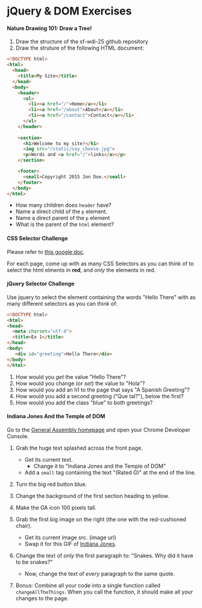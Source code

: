 # jQuery & DOM Exercises

#### Nature Drawing 101: Draw a Tree!
1. Draw the structure of the sf-wdi-25 github repository
2. Draw the struture of the following HTML document:

``` html
<!DOCTYPE html>
<html>
  <head>
    <title>My Site</title>
  </head>
  <body>
    <header>
      <ul>
        <li><a href="/">Home</a></li>
        <li><a href="/about">About</a></li>
        <li><a href="/contact">Contact</a></li>
      </ul>
    </header>
    
    <section>  
      <h1>Welcome to my site!</h1>
      <img src="/static/say_cheese.jpg">
      <p>Words and <a href="/">links</a></p>
    </section>

    <footer>
      <small>Copyright 2015 Jon Doe.</small>
    </footer>
  </body>
</html>
```

* How many children does `header` have?
* Name a direct child of the `p` element.
* Name a direct parent of the `p` element
* What is the parent of the `html` element?

#### CSS Selector Challenge
Please refer to [this google doc](https://docs.google.com/document/d/1sKbuZaSio1o65iRdkNpB03pwJfJj98GPHUJQsoKJmE4/edit?usp=sharing).

For each page, come up with as many CSS Selectors as you can think of to select the html elments in **red**, and *only* the elements in red.

#### jQuery Selector Challenge

Use jquery to select the element containing the words "Hello There" with as many different selectors as you can think of:

``` html
<!DOCTYPE html>
<html>
<head>
  <meta charset="utf-8">
  <title>Ex 1</title>
</head>
<body>
   <div id="greeting">Hello There</div>
</body>
</html>
```

1. How would you *get* the value "Hello There"?
2. How would you change (or *set*) the value to "Hola"?
3. How would you add an h1 to the page that says "A Spanish Greeting"?
4. How would you add a second greeting ("Que tal?"), below the first?
5. How would you add the class "blue" to both greetings?

#### Indiana Jones And the Temple of DOM

Go to the [General Assembly homepage](https://generalassemb.ly/) and open your Chrome Developer Console.

1. Grab the huge text splashed across the front page.
    * Get its current text.
        * Change it to "Indiana Jones and the Temple of DOM"
    * Add a `small` tag containing the text "(Rated G)" at the end of the line.
1. Turn the big red button blue.
1. Change the background of the first section heading to yellow.
1. Make the GA icon 100 pixels tall.
1. Grab the first big image on the right (the one with the red-cushioned chair).
    * Get its current image src. (image url)
    * Swap it for this GIF of [Indiana Jones](http://media2.giphy.com/media/MS0fQBmGGMaRy/giphy.gif).
1. Change the text of *only* the first paragraph to: "Snakes. Why did it have to be snakes?"
    * Now, change the text of *every* paragraph to the same quote.

1. Bonus: Combine all your code into a single function called `changeAllTheThings`. When you call the function, it should make all your changes to the page.